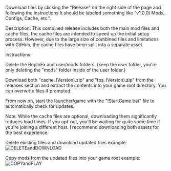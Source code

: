 Download files by clicking the "Release" on the right side of the page and following the instructions It should be labeled something like "v1.0.0) Mods, Configs, Cache, etc.".

Description:
This combined release includes both the main mod files and cache files, the cache files are intended to speed up the initial setup process. However, due to the large size of combined files and limitations with GitHub, the cache files have been split into a separate asset.

Instructions:

   Delete the BepInEx and user/mods folders. (keep the user folder, you're only deleting the "mods" folder inside of the user folder.)

   Download both "cache_(Version).zip" and "tps_(Version).zip" from the releases section and extract the contents into your game root directory. You can overwrite files if prompted.

   From now on, start the launcher/game with the "!StartGame.bat" file to automatically check for updates.

Note:
While the cache files are optional, downloading them significantly reduces load times. If you opt-out, you'll be waiting for quite some time if you're joining a different host. I recommend downloading both assets for the best experience.




Delete existing files and download updated files example:
![DELETEandDOWNLOAD](https://github.com/zurpas/tps/assets/169870364/e9564459-33c1-4edf-9135-b71f85a9eae8)

Copy mods from the updated files into your game root example:
![COPYandPLAY](https://github.com/zurpas/tps/assets/169870364/53b3e43c-7937-4a34-8ee5-e27debbf6a8c)








